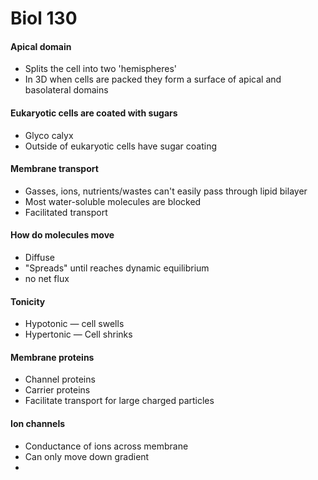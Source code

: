 # Biol 130

#### Apical domain
  * Splits the cell into two 'hemispheres'
  * In 3D when cells are packed they form a surface of apical and basolateral domains

#### Eukaryotic cells are coated with sugars
  * Glyco calyx
  * Outside of eukaryotic cells have sugar coating

#### Membrane transport
  * Gasses, ions, nutrients/wastes can't easily pass through lipid bilayer
  * Most water-soluble molecules are blocked
  * Facilitated transport

#### How do molecules move
  * Diffuse
  * "Spreads" until reaches dynamic equilibrium
  * no net flux

#### Tonicity
  * Hypotonic — cell swells
  * Hypertonic — Cell shrinks

#### Membrane proteins
  * Channel proteins
  * Carrier proteins
  * Facilitate transport for large charged particles

#### Ion channels
  * Conductance of ions across membrane
  * Can only move down gradient
  * 
